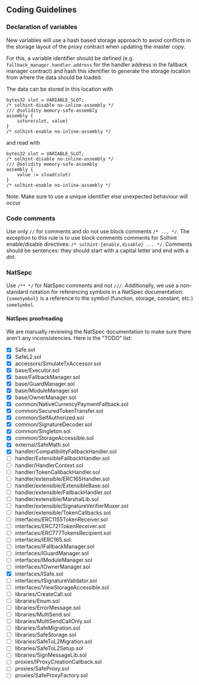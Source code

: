 ## Coding Guidelines

### Declaration of variables

New variables will use a hash based storage approach to avoid conflicts in the storage layout of the proxy contract when updating the master copy.

For this, a variable identifier should be defined (e.g. `fallback_manager.handler.address` for the handler address in the fallback manager contract) and hash this identifier to generate the storage location from where the data should be loaded.

The data can be stored in this location with

```
bytes32 slot = VARIABLE_SLOT;
/* solhint-disable no-inline-assembly */
/// @solidity memory-safe-assembly
assembly {
    sstore(slot, value)
}
/* solhint-enable no-inline-assembly */
```

and read with

```
bytes32 slot = VARIABLE_SLOT;
/* solhint-disable no-inline-assembly */
/// @solidity memory-safe-assembly
assembly {
    value := sload(slot)
}
/* solhint-enable no-inline-assembly */
```

Note: Make sure to use a unique identifier else unexpected behaviour will occur

### Code comments

Use only `//` for comments and do not use block comments `/* ... */`. The exception to this rule is to use block comments comments for Solhint enable/disable directives: `/* solhint-{enable,disable} ... */`. Comments should be sentences: they should start with a capital letter and end with a dot.

### NatSepc

Use `/** */` for NatSpec comments and not `///`. Additionally, we use a non-standard notation for referencing symbols in a NatSpec documentation: `{someSymbol}` is a reference to the symbol (function, storage, constant, etc.) `someSymbol`.

#### NatSpec proofreading

We are manually reviewing the NatSpec documentation to make sure there aren't any inconsistencies. Here is the "TODO" list:

- [x] Safe.sol
- [x] SafeL2.sol
- [x] accessors/SimulateTxAccessor.sol
- [x] base/Executor.sol
- [x] base/FallbackManager.sol
- [x] base/GuardManager.sol
- [x] base/ModuleManager.sol
- [x] base/OwnerManager.sol
- [x] common/NativeCurrencyPaymentFallback.sol
- [x] common/SecuredTokenTransfer.sol
- [x] common/SelfAuthorized.sol
- [x] common/SignatureDecoder.sol
- [x] common/Singleton.sol
- [x] common/StorageAccessible.sol
- [x] external/SafeMath.sol
- [x] handler/CompatibilityFallbackHandler.sol
- [ ] handler/ExtensibleFallbackHandler.sol
- [ ] handler/HandlerContext.sol
- [ ] handler/TokenCallbackHandler.sol
- [ ] handler/extensible/ERC165Handler.sol
- [ ] handler/extensible/ExtensibleBase.sol
- [ ] handler/extensible/FallbackHandler.sol
- [ ] handler/extensible/MarshalLib.sol
- [ ] handler/extensible/SignatureVerifierMuxer.sol
- [ ] handler/extensible/TokenCallbacks.sol
- [ ] interfaces/ERC1155TokenReceiver.sol
- [ ] interfaces/ERC721TokenReceiver.sol
- [ ] interfaces/ERC777TokensRecipient.sol
- [ ] interfaces/IERC165.sol
- [ ] interfaces/IFallbackManager.sol
- [ ] interfaces/IGuardManager.sol
- [ ] interfaces/IModuleManager.sol
- [ ] interfaces/IOwnerManager.sol
- [x] interfaces/ISafe.sol
- [ ] interfaces/ISignatureValidator.sol
- [ ] interfaces/ViewStorageAccessible.sol
- [ ] libraries/CreateCall.sol
- [ ] libraries/Enum.sol
- [ ] libraries/ErrorMessage.sol
- [ ] libraries/MultiSend.sol
- [ ] libraries/MultiSendCallOnly.sol
- [ ] libraries/SafeMigration.sol
- [ ] libraries/SafeStorage.sol
- [ ] libraries/SafeToL2Migration.sol
- [ ] libraries/SafeToL2Setup.sol
- [ ] libraries/SignMessageLib.sol
- [ ] proxies/IProxyCreationCallback.sol
- [ ] proxies/SafeProxy.sol
- [ ] proxies/SafeProxyFactory.sol
